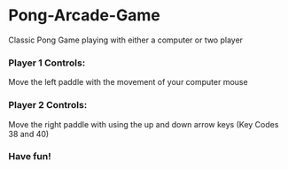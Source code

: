 # Pong-Arcade-Game
Classic Pong Game playing with either a computer or two player

### Player 1 Controls:
Move the left paddle with the movement of your computer mouse

### Player 2 Controls:
Move the right paddle with using the up and down arrow keys (Key Codes 38 and 40)

### Have fun!
